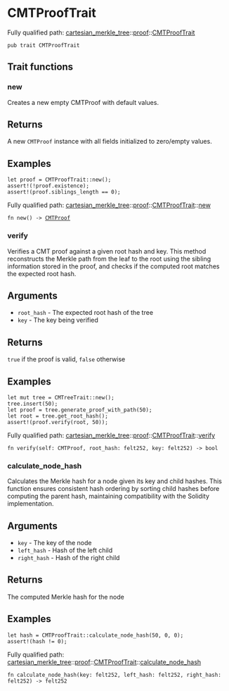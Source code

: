 # CMTProofTrait

Fully qualified path: [cartesian_merkle_tree](./cartesian_merkle_tree.md)::[proof](./cartesian_merkle_tree-proof.md)::[CMTProofTrait](./cartesian_merkle_tree-proof-CMTProofTrait.md)

<pre><code class="language-cairo">pub trait CMTProofTrait</code></pre>

## Trait functions

### new

Creates a new empty CMTProof with default values.
## Returns

A new `CMTProof` instance with all fields initialized to zero/empty values.
## Examples

```cairo
let proof = CMTProofTrait::new();
assert!(!proof.existence);
assert!(proof.siblings_length == 0);
```

Fully qualified path: [cartesian_merkle_tree](./cartesian_merkle_tree.md)::[proof](./cartesian_merkle_tree-proof.md)::[CMTProofTrait](./cartesian_merkle_tree-proof-CMTProofTrait.md)::[new](./cartesian_merkle_tree-proof-CMTProofTrait.md#new)

<pre><code class="language-cairo">fn new() -&gt; <a href="cartesian_merkle_tree-proof-CMTProof.html">CMTProof</a></code></pre>


### verify

Verifies a CMT proof against a given root hash and key.
This method reconstructs the Merkle path from the leaf to the root using the sibling
information stored in the proof, and checks if the computed root matches the expected root
hash.
## Arguments

- `root_hash` - The expected root hash of the tree
- `key` - The key being verified
## Returns

`true` if the proof is valid, `false` otherwise
## Examples

```cairo
let mut tree = CMTreeTrait::new();
tree.insert(50);
let proof = tree.generate_proof_with_path(50);
let root = tree.get_root_hash();
assert!(proof.verify(root, 50));
```

Fully qualified path: [cartesian_merkle_tree](./cartesian_merkle_tree.md)::[proof](./cartesian_merkle_tree-proof.md)::[CMTProofTrait](./cartesian_merkle_tree-proof-CMTProofTrait.md)::[verify](./cartesian_merkle_tree-proof-CMTProofTrait.md#verify)

<pre><code class="language-cairo">fn verify(self: CMTProof, root_hash: felt252, key: felt252) -&gt; bool</code></pre>


### calculate_node_hash

Calculates the Merkle hash for a node given its key and child hashes.
This function ensures consistent hash ordering by sorting child hashes before
computing the parent hash, maintaining compatibility with the Solidity implementation.
## Arguments

- `key` - The key of the node
- `left_hash` - Hash of the left child
- `right_hash` - Hash of the right child
## Returns

The computed Merkle hash for the node
## Examples

```cairo
let hash = CMTProofTrait::calculate_node_hash(50, 0, 0);
assert!(hash != 0);
```

Fully qualified path: [cartesian_merkle_tree](./cartesian_merkle_tree.md)::[proof](./cartesian_merkle_tree-proof.md)::[CMTProofTrait](./cartesian_merkle_tree-proof-CMTProofTrait.md)::[calculate_node_hash](./cartesian_merkle_tree-proof-CMTProofTrait.md#calculate_node_hash)

<pre><code class="language-cairo">fn calculate_node_hash(key: felt252, left_hash: felt252, right_hash: felt252) -&gt; felt252</code></pre>


